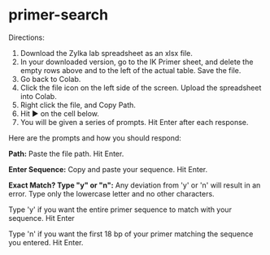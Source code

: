 # primer-search
Directions:
1. Download the Zylka lab spreadsheet as an xlsx file.
2. In your downloaded version, go to the IK Primer sheet, and delete the empty rows above and to the left of the actual table. Save the file.
3. Go back to Colab.
4. Click the file icon on the left side of the screen. Upload the spreadsheet into Colab.
6. Right click the file, and Copy Path.
7. Hit  ▶  on the cell below.
8. You will be given a series of prompts. Hit Enter after each response.

Here are the prompts and how you should respond:

  **Path:**
    Paste the file path. Hit Enter.
    
  **Enter Sequence:**
    Copy and paste your sequence. Hit Enter.
    
  **Exact Match? Type "y" or "n":** Any deviation from 'y' or 'n' will result in an error. Type only the lowercase letter and no other characters.

Type 'y' if you want the entire primer sequence to match with your sequence. Hit Enter

Type 'n' if you want the first 18 bp of your primer matching the sequence you entered. Hit Enter.

